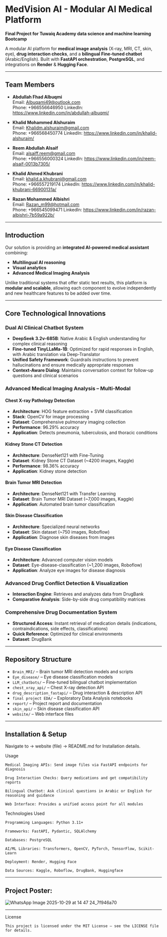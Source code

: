 # MedVision AI - Modular AI Medical Platform

**Final Project for Tuwaiq Academy data science and machine learning Bootcamp**  

A modular AI platform for **medical image analysis** (X-ray, MRI, CT, skin, eye), **drug interaction checks**, and a **bilingual Fine-tuned chatbot** (Arabic/English). Built with **FastAPI orchestration**, **PostgreSQL**, and integrations on **Render** & **Hugging Face**.

---

## Team Members

- **Abdullah Fhad Albuqmi**  
  Email: Albuqami49@outlook.com  
  Phone: +966556646950
  LinkedIn: https://www.linkedin.com/in/abdullah-albuqmi/

- **Khalid Mohammed Alshuraim**  
  Email: Khalidm.alshuraim@gmail.com  
  Phone: +966568450774
  LinkedIn: https://www.linkedin.com/in/khalid-alshuraim/

- **Reem Abdullah Alsaif**  
  Email: alsaiff.reem@gmail.com  
  Phone: +966556000324
  LinkedIn: https://www.linkedin.com/in/reem-alsaif-0013b7305/

- **Khalid Ahmed Khubrani**  
  Email: khalid.a.khubrani@gmail.com  
  Phone: +966557219174
  LinkedIn: https://www.linkedin.com/in/khalid-khubrani-66900131a/

- **Razan Mohammed Albishri**  
  Email: Razan_m99@hotmail.com  
  Phone: +966545099471
  LinkedIn: https://www.linkedin.com/in/razan-albishri-7b59a922b/

---

## Introduction

Our solution is providing an **integrated AI-powered medical assistant** combining:

- **Multilingual AI reasoning**
- **Visual analytics**
- **Advanced Medical Imaging Analysis**

Unlike traditional systems that offer static text results, this platform is **modular and scalable**, allowing each component to evolve independently and new healthcare features to be added over time.

---

## Core Technological Innovations

### Dual AI Clinical Chatbot System
- **DeepSeek 3.2v-685B**: Native Arabic & English understanding for complex clinical reasoning  
- **Fine-tuned TinyLLaMa-1B**: Optimized for rapid responses in English, with Arabic translation via Deep-Translator  
- **Unified Safety Framework**: Guardrails instructions to prevent hallucinations and ensure medically appropriate responses  
- **Context-Aware Dialog**: Maintains conversation context for follow-up questions and clinical scenarios  

### Advanced Medical Imaging Analysis – Multi-Modal
#### Chest X-ray Pathology Detection
- **Architecture**: HOG feature extraction + SVM classification  
- **Stack**: OpenCV for image processing  
- **Dataset**: Comprehensive pulmonary imaging collection  
- **Performance**: 96.29% accuracy  
- **Application**: Detects pneumonia, tuberculosis, and thoracic conditions  

#### Kidney Stone CT Detection
- **Architecture**: DenseNet121 with Fine-Tuning  
- **Dataset**: Kidney Stone CT Dataset (~4200 images, Kaggle)  
- **Performance**: 98.36% accuracy  
- **Application**: Kidney stone detection 

#### Brain Tumor MRI Detection
- **Architecture**: DenseNet121 with Transfer Learning  
- **Dataset**: Brain Tumor MRI Dataset (~7,000 images, Kaggle)   
- **Application**: Automated brain tumor classification   

#### Skin Disease Classification
- **Architecture**: Specialized neural networks  
- **Dataset**: Skin dataset (~750 images, Roboflow)  
- **Application**: Diagnose skin diseases from images  

#### Eye Disease Classification
- **Architecture**: Advanced computer vision models  
- **Dataset**: Eye-disease-classification (~1,200 images, Roboflow)  
- **Application**: Analyze eye images for disease diagnosis  

### Advanced Drug Conflict Detection & Visualization
- **Interaction Engine**: Retrieves and analyzes data from DrugBank  
- **Comparative Analysis**: Side-by-side drug compatibility matrices  

### Comprehensive Drug Documentation System
- **Structured Access**: Instant retrieval of medication details (indications, contraindications, side effects, classifications)  
- **Quick Reference**: Optimized for clinical environments  
- **Dataset**: DrugBank  

---

## Repository Structure

- `Brain_MRI/` – Brain tumor MRI detection models and scripts  
- `Eye_disease/` – Eye disease classification models  
- `LLM_chatbots/` – Fine-tuned bilingual chatbot implementation  
- `chest_xray_api/` – Chest X-ray detection API  
- `drug_description_fastapi/` – Drug interaction & description API  
- `final project EDA/` – Exploratory Data Analysis notebooks  
- `report/` – Project report and documentation  
- `skin_api/` – Skin disease classification API  
- `website/` – Web interface files  

---

## Installation & Setup

Navigate to -> website (file) -> README.md for Installation details.


Usage
```
Medical Imaging APIs: Send image files via FastAPI endpoints for diagnosis

Drug Interaction Checks: Query medications and get compatibility reports

Bilingual Chatbot: Ask clinical questions in Arabic or English for reasoning and guidance

Web Interface: Provides a unified access point for all modules
```
Technologies Used
```
Programming Languages: Python 3.11+

Frameworks: FastAPI, Pydantic, SQLAlchemy

Databases: PostgreSQL

AI/ML Libraries: Transformers, OpenCV, PyTorch, TensorFlow, Scikit-Learn

Deployment: Render, Hugging Face

Data Sources: Kaggle, Roboflow, DrugBank, Huggingface
```
---
## Project Poster:


![WhatsApp Image 2025-10-29 at 14 47 24_7f946a70](https://github.com/user-attachments/assets/29ee162f-ca72-4689-8b07-2627213545c1)

---

License
```
This project is licensed under the MIT License – see the LICENSE file for details.
```
